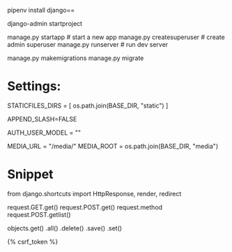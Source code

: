 
pipenv install django==<version>


django-admin startproject <name>

manage.py startapp <name>   # start a new app
manage.py createsuperuser  # create admin superuser
manage.py runserver        # run dev server

manage.py makemigrations
manage.py migrate

# Settings:
STATICFILES_DIRS = [
    os.path.join(BASE_DIR, "static")
]

APPEND_SLASH=FALSE

AUTH_USER_MODEL = ""

MEDIA_URL = "/media/"
MEDIA_ROOT = os.path.join(BASE_DIR, "media")

# Snippet
from django.shortcuts import HttpResponse, render, redirect

request.GET.get()
request.POST.get()
request.method
request.POST.getlist()

objects.get()
.all()
.delete()
.save()
.set()

{% csrf_token %}














